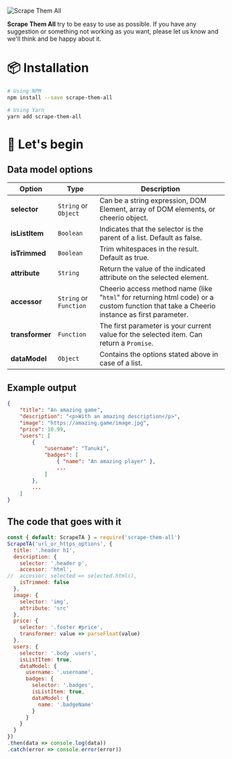 ![Scrape Them All](https://i.imgur.com/rhrbozr.png)

**Scrape Them All** try to be easy to use as possible. If you have any suggestion or something not working as you want, please let us know and we'll think and be happy about it.

# 📦 Installation
```sh
# Using NPM
npm install --save scrape-them-all

# Using Yarn
yarn add scrape-them-all
```

# 🚀 Let's begin
## Data model options

|    Option     |         Type          |                                                               Description                                                                |
|---------------|-----------------------|------------------------------------------------------------------------------------------------------------------------------------------|
| **selector**    | `String` or `Object`    | Can be a string expression, DOM Element, array of DOM elements, or cheerio object.                                                       |
| **isListItem**  | `Boolean`           | Indicates that the selector is the parent of a list. Default as false.                                                                   |
| **isTrimmed**   | `Boolean`           | Trim whitespaces in the result. Default as true.                                                                                         |
| **attribute**   | `String`            | Return the value of the indicated attribute on the selected element.                                                                     |
| **accessor**    | `String` or `Function`  | Cheerio access method name (like "`html`" for returning html code) or a custom function that take a Cheerio instance as first parameter. |
| **transformer** | `Function`          | The first parameter is your current value for the selected item. Can return a `Promise`.                                                 |
| **dataModel**   | `Object`            | Contains the options stated above in case of a list.                                                                                     |


## Example output
```json
{
    "title": "An amazing game",
    "description": "<p>With an amazing description</p>",
    "image": "https://amazing.game/image.jpg",
    "price": 10.99,
    "users": [
        {
            "username": "Tanuki",
            "badges": [
                { "name": "An amazing player" },
                ...
            ]
        },
        ...
    ]
}
```

## The code that goes with it
```js
const { default: ScrapeTA } = require('scrape-them-all')
ScrapeTA('url_or_https_options', {
  title: '.header h1',
  description: {
    selector: '.header p',
    accessor: 'html',
//  accessor: selected => selected.html(),
    isTrimmed: false
  },
  image: {
    selector: 'img',
    attribute: 'src'
  },
  price: {
    selector: '.footer #price',
    transformer: value => parseFloat(value)
  },
  users: {
    selector: '.body .users',
    isListItem: true,
    dataModel: {
      username: '.username',
      badges: {
        selector: '.badges',
        isListItem: true,
        dataModel: {
          name: '.badgeName'
        }
      }
    }
  }
})
.then(data => console.log(data))
.catch(error => console.error(error))
```
